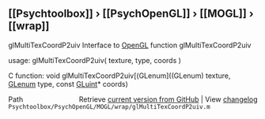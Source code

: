 ## [[Psychtoolbox]] &#8250; [[PsychOpenGL]] &#8250; [[MOGL]] &#8250; [[wrap]]

glMultiTexCoordP2uiv  Interface to [OpenGL](OpenGL) function glMultiTexCoordP2uiv  
  
usage:  glMultiTexCoordP2uiv( texture, type, coords )  
  
C function:  void glMultiTexCoordP2uiv[(GLenum]((GLenum) texture, [GLenum](GLenum) type, const [GLuint](GLuint)\* coords)  




<div class="code_header" style="text-align:right;">
  <span style="float:left;">Path&nbsp;&nbsp;</span> <span class="counter">Retrieve <a href=
  "https://raw.github.com/Psychtoolbox-3/Psychtoolbox-3/beta/Psychtoolbox/PsychOpenGL/MOGL/wrap/glMultiTexCoordP2uiv.m">current version from GitHub</a> | View <a href=
  "https://github.com/Psychtoolbox-3/Psychtoolbox-3/commits/beta/Psychtoolbox/PsychOpenGL/MOGL/wrap/glMultiTexCoordP2uiv.m">changelog</a></span>
</div>
<div class="code">
  <code>Psychtoolbox/PsychOpenGL/MOGL/wrap/glMultiTexCoordP2uiv.m</code>
</div>

